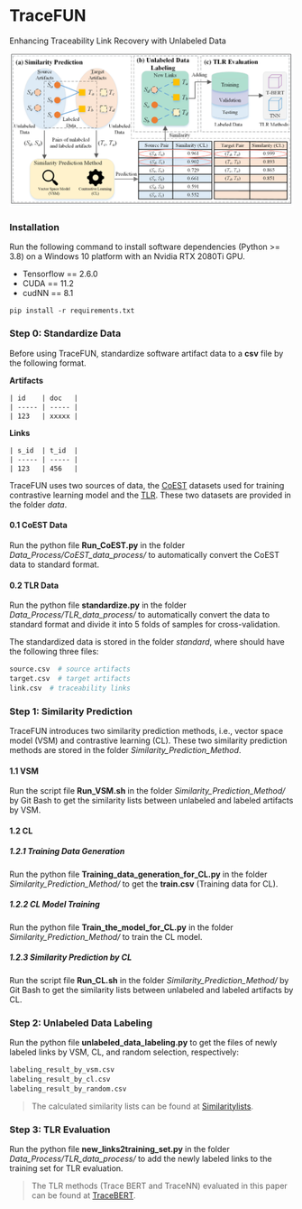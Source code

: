 
# TraceFUN
Enhancing Traceability Link Recovery with Unlabeled Data

![TraceFUN.png](TraceFUN.png)

### Installation
Run the following command to install software dependencies (Python >= 3.8) on a Windows 10 platform with an Nvidia RTX 2080Ti GPU.
- Tensorflow == 2.6.0
- CUDA == 11.2
- cudNN == 8.1
```commandline
pip install -r requirements.txt
```

### Step 0: Standardize Data
Before using TraceFUN, standardize software artifact data to a **csv** file by the following format.

**Artifacts** 
```
| id    | doc   |
| ----- | ----- |
| 123   | xxxxx |
```
**Links** 
```
| s_id  | t_id  |
| ----- | ----- |
| 123   | 456   |
```

TraceFUN uses two sources of data, the [CoEST](http://www.coest.org/) datasets used for training contrastive learning model and the [TLR](https://zenodo.org/record/4511291#.YB3tjyj0mbg). These two datasets are provided in the folder *data*. 
#### 0.1 CoEST Data ####
Run the python file **Run_CoEST.py** in the folder *Data_Process/CoEST_data_process/* to automatically convert the CoEST data to standard format.

#### 0.2 TLR Data ####
Run the python file **standardize.py** in the folder *Data_Process/TLR_data_process/* to automatically convert the data to standard format and divide it into 5 folds of samples for cross-validation.

The standardized data is stored in the folder *standard*, where should have the following three files:
```python
source.csv  # source artifacts
target.csv  # target artifacts
link.csv  # traceability links
```

### Step 1: Similarity Prediction
TraceFUN introduces two similarity prediction methods, i.e., vector space model (VSM) and contrastive learning (CL). These two similarity prediction methods are stored in the folder *Similarity_Prediction_Method*.
#### 1.1 VSM
Run the script file **Run_VSM.sh** in the folder *Similarity_Prediction_Method/* by Git Bash to get the similarity lists between unlabeled and labeled artifacts by VSM.

#### 1.2 CL
##### 1.2.1 Training Data Generation ####
Run the python file **Training_data_generation_for_CL.py** in the folder *Similarity_Prediction_Method/* to get the **train.csv** (Training data for CL). 

##### 1.2.2 CL Model Training #####
Run the python file **Train_the_model_for_CL.py** in the folder *Similarity_Prediction_Method/* to train the CL model. 

##### 1.2.3 Similarity Prediction by CL #####
Run the script file **Run_CL.sh** in the folder *Similarity_Prediction_Method/* by Git Bash to get the similarity lists between unlabeled and labeled artifacts by CL.

### Step 2: Unlabeled Data Labeling
Run the python file **unlabeled_data_labeling.py** to get the files of newly labeled links by VSM, CL, and random selection, respectively:
```python
labeling_result_by_vsm.csv
labeling_result_by_cl.csv
labeling_result_by_random.csv
```

> The calculated similarity lists can be found at [Similaritylists](https://drive.google.com/drive/folders/12Awy6Mim_rRY72Sz34Tmdt_0L9vbgaJW).

### Step 3: TLR Evaluation
Run the python file **new_links2training_set.py** in the folder *Data_Process/TLR_data_process/* to add the newly labeled links to the training set for TLR evaluation.


> The TLR methods (Trace BERT and TraceNN) evaluated in this paper can be found at [TraceBERT](https://github.com/jinfenglin/TraceBERT).
